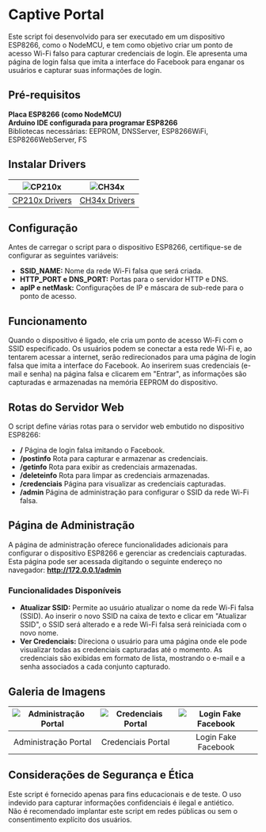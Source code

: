 # Captive Portal

Este script foi desenvolvido para ser executado em um dispositivo ESP8266, como o NodeMCU, e tem como objetivo criar um ponto de acesso Wi-Fi falso para capturar credenciais de login. Ele apresenta uma página de login falsa que imita a interface do Facebook para enganar os usuários e capturar suas informações de login.

## Pré-requisitos

**Placa ESP8266 (como NodeMCU)**  
**Arduino IDE configurada para programar ESP8266**  
Bibliotecas necessárias: EEPROM, DNSServer, ESP8266WiFi, ESP8266WebServer, FS

## Instalar Drivers

| ![CP210x](https://github.com/thufcode/captive_portal/assets/36115813/0f1699f5-6e80-4407-a97a-309b23400dbd) | ![CH34x](https://github.com/thufcode/captive_portal/assets/36115813/0f1699f5-6e80-4407-a97a-309b23400dbd) |
|:---:|:---:|
| [CP210x Drivers](https://github.com/samdenty99/Wi-PWN/tree/master/drivers/CP210x) | [CH34x Drivers](https://github.com/samdenty99/Wi-PWN/tree/master/drivers/CH34x) |

## Configuração

Antes de carregar o script para o dispositivo ESP8266, certifique-se de configurar as seguintes variáveis:

- **SSID_NAME:** Nome da rede Wi-Fi falsa que será criada.
- **HTTP_PORT e DNS_PORT:** Portas para o servidor HTTP e DNS.
- **apIP e netMask:** Configurações de IP e máscara de sub-rede para o ponto de acesso.

## Funcionamento

Quando o dispositivo é ligado, ele cria um ponto de acesso Wi-Fi com o SSID especificado. Os usuários podem se conectar a esta rede Wi-Fi e, ao tentarem acessar a internet, serão redirecionados para uma página de login falsa que imita a interface do Facebook. Ao inserirem suas credenciais (e-mail e senha) na página falsa e clicarem em "Entrar", as informações são capturadas e armazenadas na memória EEPROM do dispositivo.

## Rotas do Servidor Web

O script define várias rotas para o servidor web embutido no dispositivo ESP8266:

- **/** Página de login falsa imitando o Facebook.
- **/postinfo** Rota para capturar e armazenar as credenciais.
- **/getinfo** Rota para exibir as credenciais armazenadas.
- **/deleteinfo** Rota para limpar as credenciais armazenadas.
- **/credenciais** Página para visualizar as credenciais capturadas.
- **/admin** Página de administração para configurar o SSID da rede Wi-Fi falsa.

## Página de Administração

A página de administração oferece funcionalidades adicionais para configurar o dispositivo ESP8266 e gerenciar as credenciais capturadas. Esta página pode ser acessada digitando o seguinte endereço no navegador: **http://172.0.0.1/admin**

### Funcionalidades Disponíveis

- **Atualizar SSID:** Permite ao usuário atualizar o nome da rede Wi-Fi falsa (SSID). Ao inserir o novo SSID na caixa de texto e clicar em "Atualizar SSID", o SSID será alterado e a rede Wi-Fi falsa será reiniciada com o novo nome.
- **Ver Credenciais:** Direciona o usuário para uma página onde ele pode visualizar todas as credenciais capturadas até o momento. As credenciais são exibidas em formato de lista, mostrando o e-mail e a senha associados a cada conjunto capturado.

## Galeria de Imagens

| ![Administração Portal](https://github.com/thufcode/captive_portal/assets/36115813/6a2bd40f-d3f1-4507-b5b9-d9ed381f2530) | ![Credenciais Portal](https://github.com/thufcode/captive_portal/assets/36115813/8001b748-d8fa-4901-a0c3-8dba8068d521) | ![Login Fake Facebook](https://github.com/thufcode/captive_portal/assets/36115813/21617c00-9ffa-42ba-928f-fdc870cfdc5f) |
|:---:|:---:|:---:|
| Administração Portal | Credenciais Portal | Login Fake Facebook |

## Considerações de Segurança e Ética

Este script é fornecido apenas para fins educacionais e de teste. O uso indevido para capturar informações confidenciais é ilegal e antiético.  
Não é recomendado implantar este script em redes públicas ou sem o consentimento explícito dos usuários.
